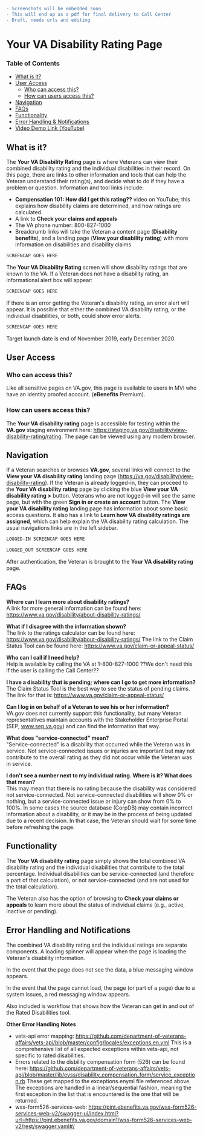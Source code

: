 ``` diff
- Screenshots will be embedded soon
- This will end up as a pdf for final delivery to Call Center
- Draft, needs urls and editing
```

# Your VA Disability Rating Page

### Table of Contents 
 - [What is it?](https://github.com/department-of-veterans-affairs/va.gov-team/blob/master/teams/vsa/teams/ebenefits/features/view-rated-disabilities/call-center/product-guide.md#what-is-it)
 - [User Access](https://github.com/department-of-veterans-affairs/va.gov-team/blob/master/teams/vsa/teams/ebenefits/features/view-rated-disabilities/call-center/product-guide.md#user-access)
   - [Who can access this?](https://github.com/department-of-veterans-affairs/va.gov-team/blob/master/teams/vsa/teams/ebenefits/features/view-rated-disabilities/call-center/product-guide.md#who-can-access-this)
   - [How can users access this?](https://github.com/department-of-veterans-affairs/va.gov-team/blob/master/teams/vsa/teams/ebenefits/features/view-rated-disabilities/call-center/product-guide.md#how-can-users-access-this)
 - [Navigation](https://github.com/department-of-veterans-affairs/va.gov-team/blob/master/teams/vsa/teams/ebenefits/features/view-rated-disabilities/call-center/product-guide.md#navigation)
 - [FAQs](https://github.com/department-of-veterans-affairs/va.gov-team/blob/master/teams/vsa/teams/ebenefits/features/view-rated-disabilities/call-center/product-guide.md#faqs)
 - [Functionality](https://github.com/department-of-veterans-affairs/va.gov-team/blob/master/teams/vsa/teams/ebenefits/features/view-rated-disabilities/call-center/product-guide.md#functionality)
 - [Error Handling & Notifications](https://github.com/department-of-veterans-affairs/va.gov-team/blob/master/teams/vsa/teams/ebenefits/features/view-rated-disabilities/call-center/product-guide.md#error-handling-and-notifications)
 - [Video Demo Link (YouTube)](#)

## What is it?
The **Your VA Disability Rating** page is where Veterans can view their combined disability rating and the individual disabilities in their record. On this page, there are links to other information and tools that can help the Veteran understand their rating(s), and decide what to do if they have a problem or question. Information and tool links include:
- **Compensation 101: How did I get this rating??** video on YouTube; this explains how disability claims are determined, and how ratings are calculated.
- A link to **Check your claims and appeals**
- The VA phone number: 800-827-1000
- Breadcrumb links will take the Veteran a content page (**Disability benefits**), and a landing page (**View your disability rating**) with more information on disabilities and disability claims

``` diff
SCREENCAP GOES HERE
```

The **Your VA Disability Rating** screen will show disability ratings that are known to the VA. If a Veteran does not have a disability rating, an informational alert box will appear:

``` diff
SCREENCAP GOES HERE
```

If there is an error getting the Veteran's disability rating, an error alert will appear. It is possible that either the combined VA disability rating, or the individual disabilities, or both, could show error alerts.

``` diff
SCREENCAP GOES HERE
```

Target launch date is end of November 2019, early December 2020.

## User Access
### Who can access this?
Like all sensitive pages on VA.gov, this page is available to users in MVI who have an identity proofed account. (**eBenefits** Premium).

### How can users access this?
The **Your VA disability rating** page is accessible for testing within the **VA.gov** staging environment here: https://staging.va.gov/disability/view-disability-rating/rating. The page can be viewed using any modern browser.

## Navigation
If a Veteran searches or browses **VA.gov**, several links will connect to the **View your VA disability rating** landing page (https://va.gov/disability/view-disability-rating). If the Veteran is already logged-in, they can proceed to the **Your VA disability rating** page by clicking the blue **View your VA disability rating >** button. Veterans who are not logged-in will see the same page, but with the green **Sign in or create an account** button. The **View your VA disability rating** landing page has information about some basic access questions. It also has a link to **Learn how VA disability ratings are assigned**, which can help explain the VA disability rating calculation. The usual navigations links are in the left sidebar.

``` diff
LOGGED-IN SCREENCAP GOES HERE
```

``` diff
LOGGED_OUT SCREENCAP GOES HERE
```

After authentication, the Veteran is brought to the **Your VA disability rating** page.  

## FAQs
**Where can I learn more about disability ratings?**  
A link for more general information can be found here: https://www.va.gov/disability/about-disability-ratings/

**What if I disagree with the information shown?**  
The link to the ratings calculator can be found here: https://www.va.gov/disability/about-disability-ratings/
The link to the Claim Status Tool can be found here: https://www.va.gov/claim-or-appeal-status/

**Who can I call if I need help?**  
Help is available by calling the VA at 1-800-827-1000 ??We don't need this if the user is calling the Call Center??

**I have a disability that is pending; where can I go to get more information?**  
The Claim Status Tool is the best way to see the status of pending claims.  The link for that is: https://www.va.gov/claim-or-appeal-status/

**Can I log in on behalf of a Veteran to see his or her information?**  
VA.gov does not currently support this functionality, but many Veteran representatives maintain accounts with the Stakeholder Enterprise Portal (SEP, www.sep.va.gov) and can find the information that way.

**What does "service-connected" mean?**  
"Service-connected" is a disability that occurred while the Veteran was in service.  Not service-connected issues or injuries are important but may not contribute to the overall rating as they did not occur while the Veteran was in service.

**I don't see a number next to my individual rating.  Where is it?  What does that mean?**  
This may mean that there is no rating because the disability was considered not service-connected. Not service-connected disabilities will show 0% or nothing, but a service-connected issue or injury can show from 0% to 100%. In some cases the source database (CorpDB) may contain incorrect information about a disability, or it may be in the process of being updated due to a recent decision. In that case, the Veteran should wait for some time before refreshing the page.

## Functionality  
The **Your VA disability rating** page simply shows the total combined VA disability rating and the individual disabilities that contribute to the total percentage.  Individual disabilities can be service-connected (and therefore a part of that calculation), or not service-connected (and are not used for the total calculation).

The Veteran also has the option of browsing to **Check your claims or appeals** to learn more about the status of individual claims (e.g., active, inactive or pending).

## Error Handling and Notifications  
The combined VA disability rating and the individual ratings are separate components. A loading spinner will appear when the page is loading the Veteran's disability information.  

In the event that the page does not see the data, a blue messaging window appears.  

In the event that the page cannot load, the page (or part of a page) due to a system issues, a red messaging window appears.  

Also included is workflow that shows how the Veteran can get in and out of the Rated Disabilities tool.  

**Other Error Handling Notes**  
- vets-api error mapping: https://github.com/department-of-veterans-affairs/vets-api/blob/master/config/locales/exceptions.en.yml This is a comprehensive list of all expected exceptions within vets-api, not specific to rated disabilities.  
- Errors related to the disbility compensation form (526) can be found here: https://github.com/department-of-veterans-affairs/vets-api/blob/master/lib/evss/disability_compensation_form/service_exception.rb These get mapped to the exceptions.enyml file referenced above. The exceptions are handled in a linear/sequential fashion, meaning the first exception in the list that is encountered is the one that will be returned.  
- wss-form526-services-web: https://pint.ebenefits.va.gov/wss-form526-services-web-v2/swagger-ui/index.html?url=https://pint.ebenefits.va.gov/domain1/wss-form526-services-web-v2/rest/swagger.yaml#/  

